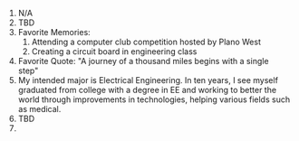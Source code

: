 

1. N/A
2. TBD
3. Favorite Memories:
	1. Attending a computer club competition hosted by Plano West
	2. Creating a circuit board in engineering class
4. Favorite Quote: "A journey of a thousand miles begins with a single step"
5. My intended major is Electrical Engineering. In ten years, I see myself graduated from college with a degree in EE and working to better the world through improvements in technologies, helping various fields such as medical. 
6. TBD
7. 